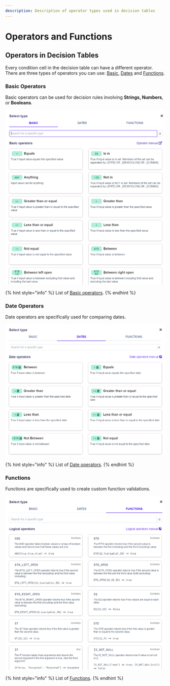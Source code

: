 ```yaml
---
description: Description of operator types used in decision tables
---
```


# Operators and Functions

## Operators in Decision Tables

Every condition cell in the decision table can have a different operator. There are three types of operators you can use: [Basic](general-operators.md), [Dates](date-operators.md) and [Functions](functions/).

### Basic Operators

Basic operators can be used for decision rules involving **Strings, Numbers**, or **Booleans**.

![Basic operators modal](<../../../.gitbook/assets/operators (1).png>)

{% hint style="info" %}
List of [Basic operators](general-operators.md).
{% endhint %}

### Date Operators

Date operators are specifically used for comparing dates.

![Dates operators modal](../../../.gitbook/assets/datesModal.png)

{% hint style="info" %}
List of [Date operators](date-operators.md).
{% endhint %}

### Functions

Functions are specifically used to create custom function validations.

![Functions operators modal](../../../.gitbook/assets/functionsModal.png)

{% hint style="info" %}
List of [Functions](functions/).
{% endhint %}
